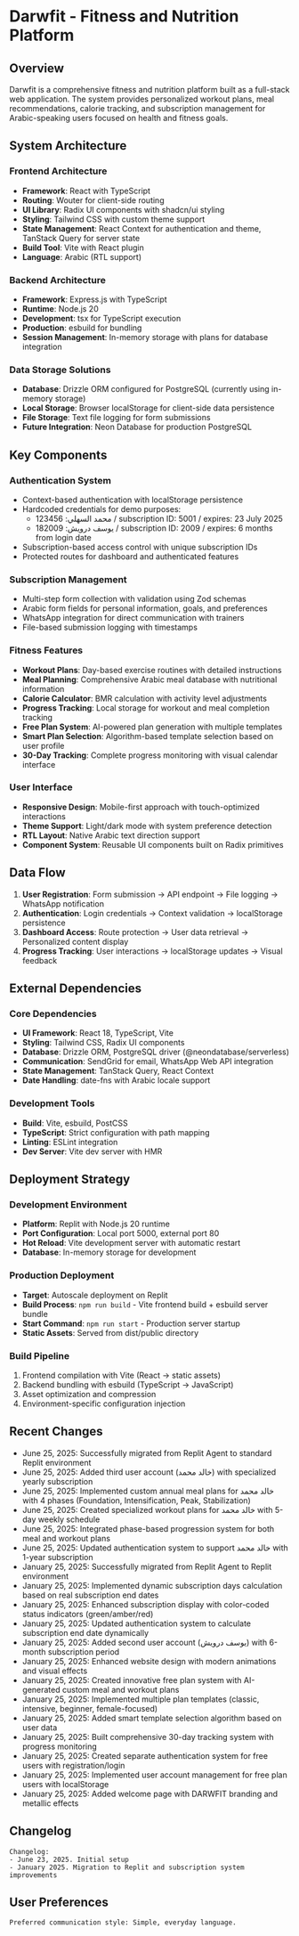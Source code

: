 # Darwfit - Fitness and Nutrition Platform

## Overview

Darwfit is a comprehensive fitness and nutrition platform built as a full-stack web application. The system provides personalized workout plans, meal recommendations, calorie tracking, and subscription management for Arabic-speaking users focused on health and fitness goals.

## System Architecture

### Frontend Architecture
- **Framework**: React with TypeScript
- **Routing**: Wouter for client-side routing
- **UI Library**: Radix UI components with shadcn/ui styling
- **Styling**: Tailwind CSS with custom theme support
- **State Management**: React Context for authentication and theme, TanStack Query for server state
- **Build Tool**: Vite with React plugin
- **Language**: Arabic (RTL support)

### Backend Architecture
- **Framework**: Express.js with TypeScript
- **Runtime**: Node.js 20
- **Development**: tsx for TypeScript execution
- **Production**: esbuild for bundling
- **Session Management**: In-memory storage with plans for database integration

### Data Storage Solutions
- **Database**: Drizzle ORM configured for PostgreSQL (currently using in-memory storage)
- **Local Storage**: Browser localStorage for client-side data persistence
- **File Storage**: Text file logging for form submissions
- **Future Integration**: Neon Database for production PostgreSQL

## Key Components

### Authentication System
- Context-based authentication with localStorage persistence
- Hardcoded credentials for demo purposes:
  - محمد السهلي: 123456 / subscription ID: 5001 / expires: 23 July 2025
  - يوسف درويش: 182009 / subscription ID: 2009 / expires: 6 months from login date
- Subscription-based access control with unique subscription IDs
- Protected routes for dashboard and authenticated features

### Subscription Management
- Multi-step form collection with validation using Zod schemas
- Arabic form fields for personal information, goals, and preferences
- WhatsApp integration for direct communication with trainers
- File-based submission logging with timestamps

### Fitness Features
- **Workout Plans**: Day-based exercise routines with detailed instructions
- **Meal Planning**: Comprehensive Arabic meal database with nutritional information
- **Calorie Calculator**: BMR calculation with activity level adjustments
- **Progress Tracking**: Local storage for workout and meal completion tracking
- **Free Plan System**: AI-powered plan generation with multiple templates
- **Smart Plan Selection**: Algorithm-based template selection based on user profile
- **30-Day Tracking**: Complete progress monitoring with visual calendar interface

### User Interface
- **Responsive Design**: Mobile-first approach with touch-optimized interactions
- **Theme Support**: Light/dark mode with system preference detection
- **RTL Layout**: Native Arabic text direction support
- **Component System**: Reusable UI components built on Radix primitives

## Data Flow

1. **User Registration**: Form submission → API endpoint → File logging → WhatsApp notification
2. **Authentication**: Login credentials → Context validation → localStorage persistence
3. **Dashboard Access**: Route protection → User data retrieval → Personalized content display
4. **Progress Tracking**: User interactions → localStorage updates → Visual feedback

## External Dependencies

### Core Dependencies
- **UI Framework**: React 18, TypeScript, Vite
- **Styling**: Tailwind CSS, Radix UI components
- **Database**: Drizzle ORM, PostgreSQL driver (@neondatabase/serverless)
- **Communication**: SendGrid for email, WhatsApp Web API integration
- **State Management**: TanStack Query, React Context
- **Date Handling**: date-fns with Arabic locale support

### Development Tools
- **Build**: Vite, esbuild, PostCSS
- **TypeScript**: Strict configuration with path mapping
- **Linting**: ESLint integration
- **Dev Server**: Vite dev server with HMR

## Deployment Strategy

### Development Environment
- **Platform**: Replit with Node.js 20 runtime
- **Port Configuration**: Local port 5000, external port 80
- **Hot Reload**: Vite development server with automatic restart
- **Database**: In-memory storage for development

### Production Deployment
- **Target**: Autoscale deployment on Replit
- **Build Process**: `npm run build` - Vite frontend build + esbuild server bundle
- **Start Command**: `npm run start` - Production server startup
- **Static Assets**: Served from dist/public directory

### Build Pipeline
1. Frontend compilation with Vite (React → static assets)
2. Backend bundling with esbuild (TypeScript → JavaScript)
3. Asset optimization and compression
4. Environment-specific configuration injection

## Recent Changes
- June 25, 2025: Successfully migrated from Replit Agent to standard Replit environment
- June 25, 2025: Added third user account (خالد محمد) with specialized yearly subscription
- June 25, 2025: Implemented custom annual meal plans for خالد محمد with 4 phases (Foundation, Intensification, Peak, Stabilization)
- June 25, 2025: Created specialized workout plans for خالد محمد with 5-day weekly schedule
- June 25, 2025: Integrated phase-based progression system for both meal and workout plans
- June 25, 2025: Updated authentication system to support خالد محمد with 1-year subscription
- January 25, 2025: Successfully migrated from Replit Agent to Replit environment
- January 25, 2025: Implemented dynamic subscription days calculation based on real subscription end dates
- January 25, 2025: Enhanced subscription display with color-coded status indicators (green/amber/red)
- January 25, 2025: Updated authentication system to calculate subscription end date dynamically
- January 25, 2025: Added second user account (يوسف درويش) with 6-month subscription period
- January 25, 2025: Enhanced website design with modern animations and visual effects
- January 25, 2025: Created innovative free plan system with AI-generated custom meal and workout plans
- January 25, 2025: Implemented multiple plan templates (classic, intensive, beginner, female-focused)
- January 25, 2025: Added smart template selection algorithm based on user data
- January 25, 2025: Built comprehensive 30-day tracking system with progress monitoring
- January 25, 2025: Created separate authentication system for free users with registration/login
- January 25, 2025: Implemented user account management for free plan users with localStorage
- January 25, 2025: Added welcome page with DARWFIT branding and metallic effects

## Changelog
```
Changelog:
- June 23, 2025. Initial setup
- January 2025. Migration to Replit and subscription system improvements
```

## User Preferences
```
Preferred communication style: Simple, everyday language.
```